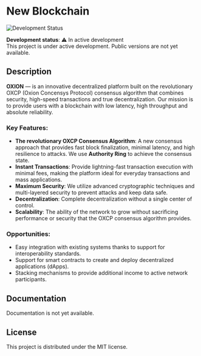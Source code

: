# New Blockchain

![Development Status](https://img.shields.io/badge/status-in%20development-yellow)

**Development status**: ⚠️ In active development   
This project is under active development. Public versions are not yet available.

## Description
**OXION** — is an innovative decentralized platform built on the revolutionary OXCP (Oxion Concensys Protocol) consensus algorithm that combines security, high-speed transactions and true decentralization. Our mission is to provide users with a blockchain with low latency, high throughput and absolute reliability.

### Key Features:

- **The revolutionary OXCP Consensus Algorithm**: A new consensus approach that provides fast block finalization, minimal latency, and high resilience to attacks. We use **Authority Ring** to achieve the consensus state.
- **Instant Transactions**: Provide lightning-fast transaction execution with minimal fees, making the platform ideal for everyday transactions and mass applications.
- **Maximum Security**: We utilize advanced cryptographic techniques and multi-layered security to prevent attacks and keep data safe.
- **Decentralization**: Complete decentralization without a single center of control.
- **Scalability**: The ability of the network to grow without sacrificing performance or security that the OXCP consensus algorithm provides.

### Opportunities:

- Easy integration with existing systems thanks to support for interoperability standards.
- Support for smart contracts to create and deploy decentralized applications (dApps).
- Stacking mechanisms to provide additional income to active network participants.

## Documentation

Documentation is not yet available.

## License

This project is distributed under the MIT license.